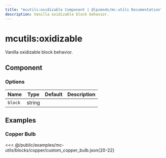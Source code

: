 ```yaml
---
title: "mcutils:oxidizable Component | @lpsmods/mc-utils Documentation"
description: Vanilla oxidizable block behavior.
---
```


# mcutils:oxidizable

Vanilla oxidizable block behavior.

## Component

### Options

| Name    | Type   | Default | Description |
| ------- | ------ | ------- | ----------- |
| `block` | string |         |             |

## Examples

### Copper Bulb

<<< @/public/examples/mc-utils/blocks/copper/custom_copper_bulb.json{20-22}

